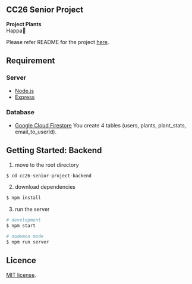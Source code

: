 ## CC26 Senior Project

**Project Plants**  
Happa🌿

Please refer README for the project [here](https://github.com/cc26-project-plants/cc26-senior-project/blob/master/README.md).

## Requirement

### Server

- [Node.js](https://nodejs.org/)
- [Express](https://expressjs.com/)

### Database

- [Google Cloud Firestore](https://cloud.google.com/firestore)
  You create 4 tables (users, plants, plant_stats, email_to_userId).

## Getting Started: Backend

1. move to the root directory

```bash
$ cd cc26-senior-project-backend
```

2. download dependencies

```bash
$ npm install
```

3. run the server

```bash
# development
$ npm start

# nodemon mode
$ npm run server

```

## Licence

[MIT license](https://en.wikipedia.org/wiki/MIT_License).
